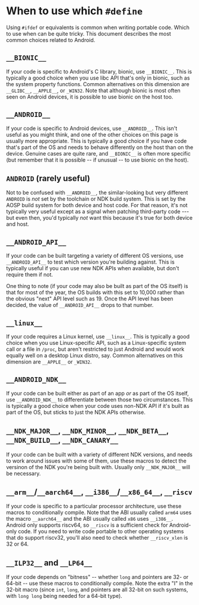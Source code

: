 # When to use which `#define`

Using `#ifdef` or equivalents is common when writing portable code. Which to use
when can be quite tricky. This document describes the most common choices
related to Android.

## `__BIONIC__`

If your code is specific to Android's C library, bionic, use `__BIONIC__`. This
is typically a good choice when you use libc API that's only in bionic, such as
the system property functions. Common alternatives on this dimension are
`__GLIBC__`, `__APPLE__`, or `_WIN32`. Note that although bionic is most often
seen on Android devices, it is possible to use bionic on the host too.

## `__ANDROID__`

If your code is specific to Android devices, use `__ANDROID__`. This isn't
useful as you might think, and one of the other choices on this page is usually
more appropriate. This is typically a good choice if you have code that's part
of the OS and needs to behave differently on the host than on the device.
Genuine cases are quite rare, and `__BIONIC__` is often more specific (but
remember that it is possible -- if unusual -- to use bionic on the host).

## `ANDROID` (rarely useful)

Not to be confused with `__ANDROID__`, the similar-looking but very different
`ANDROID` is _not_ set by the toolchain or NDK build system. This is set by
the AOSP build system for both device and host code. For that reason, it's
not typically very useful except as a signal when patching third-party code ---
but even then, you'd typically _not_ want this because it's true for both
device and host.

## `__ANDROID_API__`

If your code can be built targeting a variety of different OS versions, use
`__ANDROID_API__` to test which version you're building against. This is
typically useful if you can use new NDK APIs when available, but don't require
them if not.

One thing to note (if your code may also be built as part of the OS itself) is
that for most of the year, the OS builds with this set to 10,000 rather than the
obvious "next" API level such as 19. Once the API level has been decided, the
value of `__ANDROID_API__` drops to that number.

## `__linux__`

If your code requires a Linux kernel, use `__linux__`. This is typically a good
choice when you use Linux-specific API, such as a Linux-specific system call or
a file in `/proc`, but aren't restricted to just Android and would work equally
well on a desktop Linux distro, say. Common alternatives on this dimension
are `__APPLE__` or `_WIN32`.

## `__ANDROID_NDK__`

If your code can be built either as part of an app _or_ as part of the OS
itself, use `__ANDROID_NDK__` to differentiate between those two circumstances.
This is typically a good choice when your code uses non-NDK API if it's built as
part of the OS, but sticks to just the NDK APIs otherwise.

## `__NDK_MAJOR__`, `__NDK_MINOR__`, `__NDK_BETA__`, `__NDK_BUILD__`, `__NDK_CANARY__`

If your code can be built with a variety of different NDK versions, and needs to
work around issues with some of them, use these macros to detect the versinon of
the NDK you're being built with. Usually only `__NDK_MAJOR__` will be necessary.

## `__arm__`/`__aarch64__`, `__i386__`/`__x86_64__`, `__riscv`

If your code is specific to a particular processor architecture, use
these macros to conditionally compile. Note that the ABI usually called
`arm64` uses the macro `__aarch64__` and the ABI usually called `x86` uses
`__i386__`. Android only supports riscv64, so `__riscv` is a sufficient
check for Android-only code. If you need to write code portable to other
operating systems that do support riscv32, you'll also need to check
whether `__riscv_xlen` is 32 or 64.

## `__ILP32__` and `__LP64__`

If your code depends on "bitness" -- whether `long` and pointers are 32-
or 64-bit -- use these macros to conditionally compile. Note the extra
"I" in the 32-bit macro (since `int`, `long`, and pointers are all 32-bit
on such systems, with `long long` being needed for a 64-bit type).
